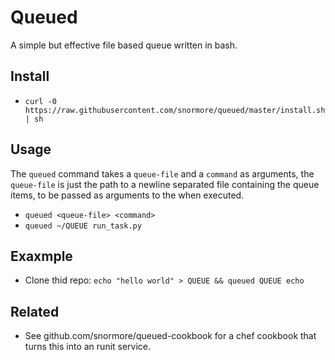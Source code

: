# Queued

A simple but effective file based queue written in bash.

## Install

 - `curl -0 https://raw.githubusercontent.com/snormore/queued/master/install.sh | sh`

## Usage

The `queued` command takes a `queue-file` and a `command` as arguments, the `queue-file` is just the path to a newline separated file containing the queue items, to be passed as arguments to the <command> when executed.

 - `queued <queue-file> <command>`
 - `queued ~/QUEUE run_task.py`

## Exaxmple

 - Clone thid repo: `echo "hello world" > QUEUE && queued QUEUE echo`

## Related

 - See github.com/snormore/queued-cookbook for a chef cookbook that turns this into an runit service.

